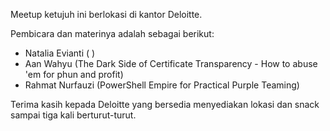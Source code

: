 Meetup ketujuh ini berlokasi di kantor Deloitte.<p>

Pembicara dan materinya adalah sebagai berikut:
- Natalia Evianti ( )<br>
- Aan Wahyu (The Dark Side of Certificate Transparency - How to abuse 'em for phun and profit)<br>
- Rahmat Nurfauzi (PowerShell Empire for Practical Purple Teaming)
<p>
Terima kasih kepada Deloitte yang bersedia menyediakan lokasi dan snack sampai tiga kali berturut-turut.
